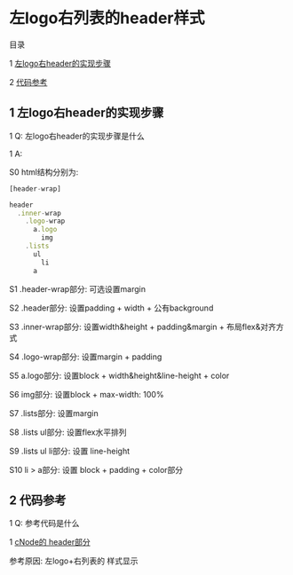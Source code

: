 ﻿# 左logo右列表的header样式

目录

1 [左logo右header的实现步骤](#1)

2 [代码参考](#2)



## <span id="1"> 1 左logo右header的实现步骤 </span>

1 Q: 左logo右header的实现步骤是什么

1 A: 

S0 html结构分别为:

```js
[header-wrap]

header
  .inner-wrap
    .logo-wrap
      a.logo
        img
    .lists
      ul
        li
	  a
```

S1 .header-wrap部分: 可选设置margin

S2 .header部分:      设置padding + width + 公有background

S3 .inner-wrap部分:  设置width&height + padding&margin +  布局flex&对齐方式 

S4 .logo-wrap部分:   设置margin + padding

S5 a.logo部分: 	     设置block + width&height&line-height + color

S6 img部分:          设置block + max-width: 100%


S7 .lists部分:        设置margin

S8 .lists ul部分:     设置flex水平排列

S9 .lists ul li部分:  设置 line-height

S10 li > a部分:       设置 block + padding + color部分



## <span id="2">2 代码参考 </span>

1 Q: 参考代码是什么

1 [cNode的 header部分]()

参考原因: 左logo+右列表的 样式显示








